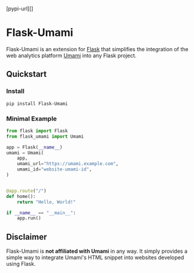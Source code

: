 [pypi-url][]

# Flask-Umami

Flask-Umami is an extension for [Flask](https://flask.palletsprojects.com) that simplifies the integration of the web analytics platform [Umami](https://umami.is) into any Flask project.

## Quickstart

### Install

`pip install Flask-Umami`

### Minimal Example

```python
from flask import Flask
from flask_umami import Umami

app = Flask(__name__)
umami = Umami(
    app,
    umami_url="https://umami.example.com",
    umami_id="website-umami-id",
)


@app.route("/")
def home():
    return "Hello, World!"

if __name__ == "__main__":
    app.run()
```

## Disclaimer

Flask-Umami is **not affiliated with Umami** in any way. It simply provides a simple way to integrate Umami's HTML snippet into websites developed using Flask.
